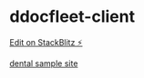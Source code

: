 # ddocfleet-client

[Edit on StackBlitz ⚡️](https://stackblitz.com/edit/ddocfleet-client)

[dental sample site](https://medico.dexignlab.com/xhtml/#)